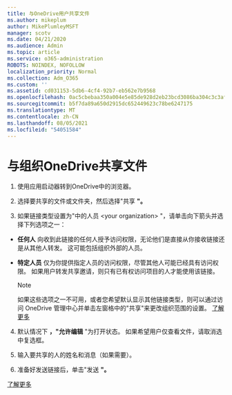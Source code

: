 ```yaml
---
title: 与OneDrive用户共享文件
ms.author: mikeplum
author: MikePlumleyMSFT
manager: scotv
ms.date: 04/21/2020
ms.audience: Admin
ms.topic: article
ms.service: o365-administration
ROBOTS: NOINDEX, NOFOLLOW
localization_priority: Normal
ms.collection: Adm_O365
ms.custom: ''
ms.assetid: cd031153-5db6-4cf4-92b7-eb562e7b9568
ms.openlocfilehash: 0ac5cbebaa350a004e5e85de928d2eb23bcd3086ba304c3c3afdfa9c13e42188
ms.sourcegitcommit: b5f7da89a650d2915dc652449623c78be6247175
ms.translationtype: MT
ms.contentlocale: zh-CN
ms.lasthandoff: 08/05/2021
ms.locfileid: "54051584"
---
```

# <a name="share-files-in-onedrive-with-people-outside-your-organization"></a>与组织OneDrive共享文件

1. 使用应用启动器转到OneDrive中的浏览器。 
    
2. 选择要共享的文件或文件夹，然后选择"共享 **"。** 
    
3. 如果链接类型设置为"中的人员 \<your organization\> "，请单击向下箭头并选择下列选项之一： 
    
  - **任何人** 向收到此链接的任何人授予访问权限，无论他们是直接从你接收链接还是从其他人转发。 这可能包括组织外部的人员。 
    
  - **特定人员** 仅为你提供指定人员的访问权限，尽管其他人可能已经具有访问权限。 如果用户转发共享邀请，则只有已有权访问项目的人才能使用该链接。 
    
    > [!NOTE]
    > 如果这些选项之一不可用，或者您希望默认显示其他链接类型，则可以通过访问 OneDrive 管理中心并单击左窗格中的"共享"来更改组织范围的设置。  [了解更多](https://go.microsoft.com/fwlink/?linkid=871961)
  
4. 默认情况下 **，"允许编辑** "为打开状态。 如果希望用户仅查看文件，请取消选中复选框。 
    
5. 输入要共享的人的姓名和消息（如果需要）。
    
6. 准备好发送链接后，单击"发送 **"。** 
    
[了解更多](https://go.microsoft.com/fwlink/?linkid=871861)
  

